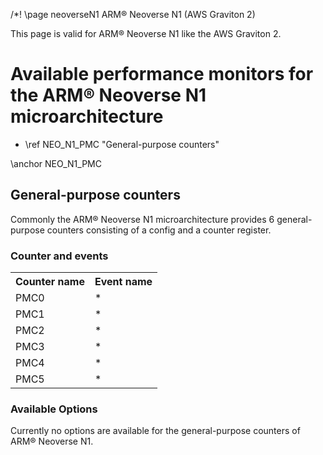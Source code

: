 /*! \page neoverseN1 ARM&reg; Neoverse N1 (AWS Graviton 2)

<P>This page is valid for ARM&reg; Neoverse N1 like the AWS Graviton 2.</P>

<H1>Available performance monitors for the ARM&reg; Neoverse N1 microarchitecture</H1>
<UL>
<LI>\ref NEO_N1_PMC "General-purpose counters"</LI>
</UL>

\anchor NEO_N1_PMC
<H2>General-purpose counters</H2>
<P>Commonly the ARM&reg; Neoverse N1 microarchitecture provides 6 general-purpose counters consisting of a config and a counter register.</P>
<H3>Counter and events</H3>
<TABLE>
<TR>
  <TH>Counter name</TH>
  <TH>Event name</TH>
</TR>
<TR>
  <TD>PMC0</TD>
  <TD>*</TD>
</TR>
<TR>
  <TD>PMC1</TD>
  <TD>*</TD>
</TR>
<TR>
  <TD>PMC2</TD>
  <TD>*</TD>
</TR>
<TR>
  <TD>PMC3</TD>
  <TD>*</TD>
</TR>
<TR>
  <TD>PMC4</TD>
  <TD>*</TD>
</TR>
<TR>
  <TD>PMC5</TD>
  <TD>*</TD>
</TR>
</TABLE>

<H3>Available Options</H3>
<P>Currently no options are available for the general-purpose counters of ARM&reg; Neoverse N1.</P>
